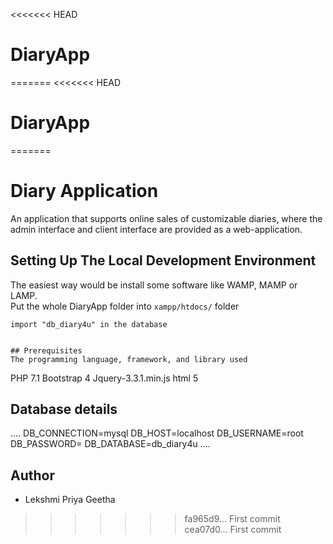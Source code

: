 <<<<<<< HEAD
# DiaryApp
=======
<<<<<<< HEAD
# DiaryApp
=======
# Diary Application
An application that supports online sales of customizable diaries, where the admin interface and client interface are provided as a web-application. 


## Setting Up The Local Development Environment
The easiest way would be install some software like WAMP, MAMP or LAMP.    
Put the whole DiaryApp folder into `xampp/htdocs/` folder  

```
import "db_diary4u" in the database


## Prerequisites
The programming language, framework, and library used
```
PHP 7.1
Bootstrap 4
Jquery-3.3.1.min.js
html 5


## Database details
....
DB_CONNECTION=mysql
DB_HOST=localhost
DB_USERNAME=root
DB_PASSWORD=
DB_DATABASE=db_diary4u
....

## Author

* Lekshmi Priya Geetha

>>>>>>> fa965d9... First commit
>>>>>>> cea07d0... First commit

